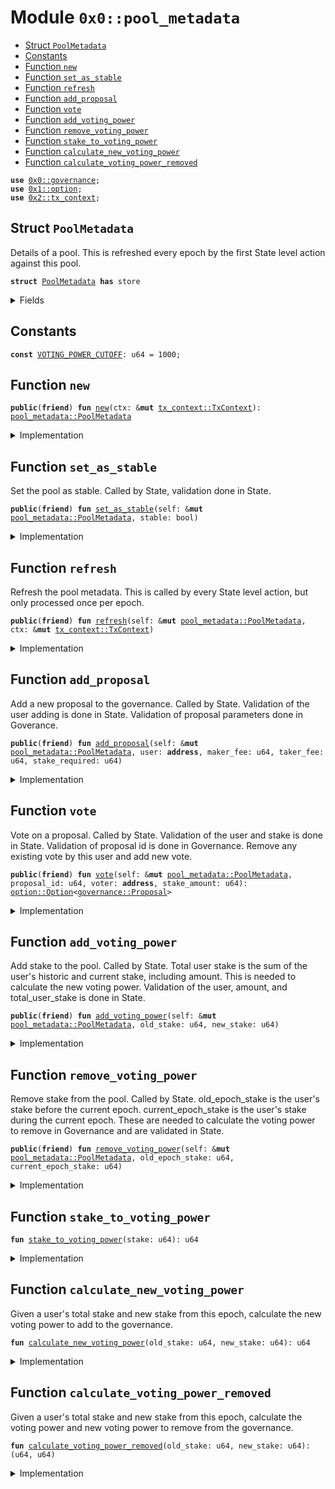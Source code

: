 
<a name="0x0_pool_metadata"></a>

# Module `0x0::pool_metadata`



-  [Struct `PoolMetadata`](#0x0_pool_metadata_PoolMetadata)
-  [Constants](#@Constants_0)
-  [Function `new`](#0x0_pool_metadata_new)
-  [Function `set_as_stable`](#0x0_pool_metadata_set_as_stable)
-  [Function `refresh`](#0x0_pool_metadata_refresh)
-  [Function `add_proposal`](#0x0_pool_metadata_add_proposal)
-  [Function `vote`](#0x0_pool_metadata_vote)
-  [Function `add_voting_power`](#0x0_pool_metadata_add_voting_power)
-  [Function `remove_voting_power`](#0x0_pool_metadata_remove_voting_power)
-  [Function `stake_to_voting_power`](#0x0_pool_metadata_stake_to_voting_power)
-  [Function `calculate_new_voting_power`](#0x0_pool_metadata_calculate_new_voting_power)
-  [Function `calculate_voting_power_removed`](#0x0_pool_metadata_calculate_voting_power_removed)


<pre><code><b>use</b> <a href="governance.md#0x0_governance">0x0::governance</a>;
<b>use</b> <a href="dependencies/move-stdlib/option.md#0x1_option">0x1::option</a>;
<b>use</b> <a href="dependencies/sui-framework/tx_context.md#0x2_tx_context">0x2::tx_context</a>;
</code></pre>



<a name="0x0_pool_metadata_PoolMetadata"></a>

## Struct `PoolMetadata`

Details of a pool. This is refreshed every epoch by the first State level action against this pool.


<pre><code><b>struct</b> <a href="pool_metadata.md#0x0_pool_metadata_PoolMetadata">PoolMetadata</a> <b>has</b> store
</code></pre>



<details>
<summary>Fields</summary>


<dl>
<dt>
<code>last_refresh_epoch: u64</code>
</dt>
<dd>

</dd>
<dt>
<code>is_stable: bool</code>
</dt>
<dd>

</dd>
<dt>
<code><a href="governance.md#0x0_governance">governance</a>: <a href="governance.md#0x0_governance_Governance">governance::Governance</a></code>
</dt>
<dd>

</dd>
<dt>
<code>new_voting_power: u64</code>
</dt>
<dd>

</dd>
</dl>


</details>

<a name="@Constants_0"></a>

## Constants


<a name="0x0_pool_metadata_VOTING_POWER_CUTOFF"></a>



<pre><code><b>const</b> <a href="pool_metadata.md#0x0_pool_metadata_VOTING_POWER_CUTOFF">VOTING_POWER_CUTOFF</a>: u64 = 1000;
</code></pre>



<a name="0x0_pool_metadata_new"></a>

## Function `new`



<pre><code><b>public</b>(<b>friend</b>) <b>fun</b> <a href="pool_metadata.md#0x0_pool_metadata_new">new</a>(ctx: &<b>mut</b> <a href="dependencies/sui-framework/tx_context.md#0x2_tx_context_TxContext">tx_context::TxContext</a>): <a href="pool_metadata.md#0x0_pool_metadata_PoolMetadata">pool_metadata::PoolMetadata</a>
</code></pre>



<details>
<summary>Implementation</summary>


<pre><code><b>public</b>(<a href="dependencies/sui-framework/package.md#0x2_package">package</a>) <b>fun</b> <a href="pool_metadata.md#0x0_pool_metadata_new">new</a>(
    ctx: &<b>mut</b> TxContext,
): <a href="pool_metadata.md#0x0_pool_metadata_PoolMetadata">PoolMetadata</a> {
    <a href="pool_metadata.md#0x0_pool_metadata_PoolMetadata">PoolMetadata</a> {
        last_refresh_epoch: ctx.epoch(),
        is_stable: <b>false</b>,
        <a href="governance.md#0x0_governance">governance</a>: <a href="governance.md#0x0_governance_empty">governance::empty</a>(ctx),
        new_voting_power: 0,
    }
}
</code></pre>



</details>

<a name="0x0_pool_metadata_set_as_stable"></a>

## Function `set_as_stable`

Set the pool as stable. Called by State, validation done in State.


<pre><code><b>public</b>(<b>friend</b>) <b>fun</b> <a href="pool_metadata.md#0x0_pool_metadata_set_as_stable">set_as_stable</a>(self: &<b>mut</b> <a href="pool_metadata.md#0x0_pool_metadata_PoolMetadata">pool_metadata::PoolMetadata</a>, stable: bool)
</code></pre>



<details>
<summary>Implementation</summary>


<pre><code><b>public</b>(<a href="dependencies/sui-framework/package.md#0x2_package">package</a>) <b>fun</b> <a href="pool_metadata.md#0x0_pool_metadata_set_as_stable">set_as_stable</a>(self: &<b>mut</b> <a href="pool_metadata.md#0x0_pool_metadata_PoolMetadata">PoolMetadata</a>, stable: bool) {
    self.is_stable = stable;
}
</code></pre>



</details>

<a name="0x0_pool_metadata_refresh"></a>

## Function `refresh`

Refresh the pool metadata.
This is called by every State level action, but only processed once per epoch.


<pre><code><b>public</b>(<b>friend</b>) <b>fun</b> <a href="pool_metadata.md#0x0_pool_metadata_refresh">refresh</a>(self: &<b>mut</b> <a href="pool_metadata.md#0x0_pool_metadata_PoolMetadata">pool_metadata::PoolMetadata</a>, ctx: &<b>mut</b> <a href="dependencies/sui-framework/tx_context.md#0x2_tx_context_TxContext">tx_context::TxContext</a>)
</code></pre>



<details>
<summary>Implementation</summary>


<pre><code><b>public</b>(<a href="dependencies/sui-framework/package.md#0x2_package">package</a>) <b>fun</b> <a href="pool_metadata.md#0x0_pool_metadata_refresh">refresh</a>(self: &<b>mut</b> <a href="pool_metadata.md#0x0_pool_metadata_PoolMetadata">PoolMetadata</a>, ctx: &<b>mut</b> TxContext) {
    <b>let</b> current_epoch = ctx.epoch();
    <b>if</b> (self.last_refresh_epoch == current_epoch) <b>return</b>;

    self.last_refresh_epoch = current_epoch;
    self.<a href="governance.md#0x0_governance">governance</a>.increase_voting_power(self.new_voting_power);
    self.<a href="governance.md#0x0_governance">governance</a>.reset(ctx);
}
</code></pre>



</details>

<a name="0x0_pool_metadata_add_proposal"></a>

## Function `add_proposal`

Add a new proposal to the governance. Called by State.
Validation of the user adding is done in State.
Validation of proposal parameters done in Goverance.


<pre><code><b>public</b>(<b>friend</b>) <b>fun</b> <a href="pool_metadata.md#0x0_pool_metadata_add_proposal">add_proposal</a>(self: &<b>mut</b> <a href="pool_metadata.md#0x0_pool_metadata_PoolMetadata">pool_metadata::PoolMetadata</a>, user: <b>address</b>, maker_fee: u64, taker_fee: u64, stake_required: u64)
</code></pre>



<details>
<summary>Implementation</summary>


<pre><code><b>public</b>(<a href="dependencies/sui-framework/package.md#0x2_package">package</a>) <b>fun</b> <a href="pool_metadata.md#0x0_pool_metadata_add_proposal">add_proposal</a>(
    self: &<b>mut</b> <a href="pool_metadata.md#0x0_pool_metadata_PoolMetadata">PoolMetadata</a>,
    user: <b>address</b>,
    maker_fee: u64,
    taker_fee: u64,
    stake_required: u64
) {
    self.<a href="governance.md#0x0_governance">governance</a>.create_new_proposal(
        user,
        self.is_stable,
        maker_fee,
        taker_fee,
        stake_required
    );
}
</code></pre>



</details>

<a name="0x0_pool_metadata_vote"></a>

## Function `vote`

Vote on a proposal. Called by State.
Validation of the user and stake is done in State.
Validation of proposal id is done in Governance.
Remove any existing vote by this user and add new vote.


<pre><code><b>public</b>(<b>friend</b>) <b>fun</b> <a href="pool_metadata.md#0x0_pool_metadata_vote">vote</a>(self: &<b>mut</b> <a href="pool_metadata.md#0x0_pool_metadata_PoolMetadata">pool_metadata::PoolMetadata</a>, proposal_id: u64, voter: <b>address</b>, stake_amount: u64): <a href="dependencies/move-stdlib/option.md#0x1_option_Option">option::Option</a>&lt;<a href="governance.md#0x0_governance_Proposal">governance::Proposal</a>&gt;
</code></pre>



<details>
<summary>Implementation</summary>


<pre><code><b>public</b>(<a href="dependencies/sui-framework/package.md#0x2_package">package</a>) <b>fun</b> <a href="pool_metadata.md#0x0_pool_metadata_vote">vote</a>(
    self: &<b>mut</b> <a href="pool_metadata.md#0x0_pool_metadata_PoolMetadata">PoolMetadata</a>,
    proposal_id: u64,
    voter: <b>address</b>,
    stake_amount: u64,
): Option&lt;Proposal&gt; {
    self.<a href="governance.md#0x0_governance">governance</a>.remove_vote(voter);
    <b>let</b> voting_power = <a href="pool_metadata.md#0x0_pool_metadata_stake_to_voting_power">stake_to_voting_power</a>(stake_amount);
    self.<a href="governance.md#0x0_governance">governance</a>.<a href="pool_metadata.md#0x0_pool_metadata_vote">vote</a>(voter, proposal_id, voting_power)
}
</code></pre>



</details>

<a name="0x0_pool_metadata_add_voting_power"></a>

## Function `add_voting_power`

Add stake to the pool. Called by State.
Total user stake is the sum of the user's historic and current stake, including amount.
This is needed to calculate the new voting power.
Validation of the user, amount, and total_user_stake is done in State.


<pre><code><b>public</b>(<b>friend</b>) <b>fun</b> <a href="pool_metadata.md#0x0_pool_metadata_add_voting_power">add_voting_power</a>(self: &<b>mut</b> <a href="pool_metadata.md#0x0_pool_metadata_PoolMetadata">pool_metadata::PoolMetadata</a>, old_stake: u64, new_stake: u64)
</code></pre>



<details>
<summary>Implementation</summary>


<pre><code><b>public</b>(<a href="dependencies/sui-framework/package.md#0x2_package">package</a>) <b>fun</b> <a href="pool_metadata.md#0x0_pool_metadata_add_voting_power">add_voting_power</a>(
    self: &<b>mut</b> <a href="pool_metadata.md#0x0_pool_metadata_PoolMetadata">PoolMetadata</a>,
    old_stake: u64,
    new_stake: u64,
) {
    <b>let</b> new_voting_power = <a href="pool_metadata.md#0x0_pool_metadata_calculate_new_voting_power">calculate_new_voting_power</a>(old_stake, new_stake);
    self.new_voting_power = self.new_voting_power + new_voting_power;
}
</code></pre>



</details>

<a name="0x0_pool_metadata_remove_voting_power"></a>

## Function `remove_voting_power`

Remove stake from the pool. Called by State.
old_epoch_stake is the user's stake before the current epoch.
current_epoch_stake is the user's stake during the current epoch.
These are needed to calculate the voting power to remove in Governance and are validated in State.


<pre><code><b>public</b>(<b>friend</b>) <b>fun</b> <a href="pool_metadata.md#0x0_pool_metadata_remove_voting_power">remove_voting_power</a>(self: &<b>mut</b> <a href="pool_metadata.md#0x0_pool_metadata_PoolMetadata">pool_metadata::PoolMetadata</a>, old_epoch_stake: u64, current_epoch_stake: u64)
</code></pre>



<details>
<summary>Implementation</summary>


<pre><code><b>public</b>(<a href="dependencies/sui-framework/package.md#0x2_package">package</a>) <b>fun</b> <a href="pool_metadata.md#0x0_pool_metadata_remove_voting_power">remove_voting_power</a>(
    self: &<b>mut</b> <a href="pool_metadata.md#0x0_pool_metadata_PoolMetadata">PoolMetadata</a>,
    old_epoch_stake: u64,
    current_epoch_stake: u64,
) {
    <b>let</b> (
        old_voting_power,
        new_voting_power
    ) = <a href="pool_metadata.md#0x0_pool_metadata_calculate_voting_power_removed">calculate_voting_power_removed</a>(old_epoch_stake, current_epoch_stake);
    self.new_voting_power = self.new_voting_power - new_voting_power;
    self.<a href="governance.md#0x0_governance">governance</a>.decrease_voting_power(old_voting_power);
}
</code></pre>



</details>

<a name="0x0_pool_metadata_stake_to_voting_power"></a>

## Function `stake_to_voting_power`



<pre><code><b>fun</b> <a href="pool_metadata.md#0x0_pool_metadata_stake_to_voting_power">stake_to_voting_power</a>(stake: u64): u64
</code></pre>



<details>
<summary>Implementation</summary>


<pre><code><b>fun</b> <a href="pool_metadata.md#0x0_pool_metadata_stake_to_voting_power">stake_to_voting_power</a>(stake: u64): u64 {
    <b>if</b> (stake &gt;= <a href="pool_metadata.md#0x0_pool_metadata_VOTING_POWER_CUTOFF">VOTING_POWER_CUTOFF</a>) {
        stake - (stake - <a href="pool_metadata.md#0x0_pool_metadata_VOTING_POWER_CUTOFF">VOTING_POWER_CUTOFF</a>) / 2
    } <b>else</b> {
        stake
    }
}
</code></pre>



</details>

<a name="0x0_pool_metadata_calculate_new_voting_power"></a>

## Function `calculate_new_voting_power`

Given a user's total stake and new stake from this epoch,
calculate the new voting power to add to the governance.


<pre><code><b>fun</b> <a href="pool_metadata.md#0x0_pool_metadata_calculate_new_voting_power">calculate_new_voting_power</a>(old_stake: u64, new_stake: u64): u64
</code></pre>



<details>
<summary>Implementation</summary>


<pre><code><b>fun</b> <a href="pool_metadata.md#0x0_pool_metadata_calculate_new_voting_power">calculate_new_voting_power</a>(
    old_stake: u64,
    new_stake: u64,
): u64 {
    <b>if</b> (old_stake &gt;= <a href="pool_metadata.md#0x0_pool_metadata_VOTING_POWER_CUTOFF">VOTING_POWER_CUTOFF</a>) {
        <b>return</b> new_stake / 2
    };
    <b>let</b> amount_till_cutoff = <a href="pool_metadata.md#0x0_pool_metadata_VOTING_POWER_CUTOFF">VOTING_POWER_CUTOFF</a> - old_stake;
    <b>if</b> (amount_till_cutoff &gt;= new_stake) {
        <b>return</b> new_stake
    };

    amount_till_cutoff + (new_stake - amount_till_cutoff) / 2
}
</code></pre>



</details>

<a name="0x0_pool_metadata_calculate_voting_power_removed"></a>

## Function `calculate_voting_power_removed`

Given a user's total stake and new stake from this epoch,
calculate the voting power and new voting power to remove from the governance.


<pre><code><b>fun</b> <a href="pool_metadata.md#0x0_pool_metadata_calculate_voting_power_removed">calculate_voting_power_removed</a>(old_stake: u64, new_stake: u64): (u64, u64)
</code></pre>



<details>
<summary>Implementation</summary>


<pre><code><b>fun</b> <a href="pool_metadata.md#0x0_pool_metadata_calculate_voting_power_removed">calculate_voting_power_removed</a>(
    old_stake: u64,
    new_stake: u64,
): (u64, u64) {
    <b>if</b> (old_stake + new_stake &lt;= <a href="pool_metadata.md#0x0_pool_metadata_VOTING_POWER_CUTOFF">VOTING_POWER_CUTOFF</a>) {
        <b>return</b> (old_stake, new_stake)
    };
    <b>if</b> (old_stake &lt;= <a href="pool_metadata.md#0x0_pool_metadata_VOTING_POWER_CUTOFF">VOTING_POWER_CUTOFF</a>) {
        <b>let</b> amount_till_cutoff = <a href="pool_metadata.md#0x0_pool_metadata_VOTING_POWER_CUTOFF">VOTING_POWER_CUTOFF</a> - old_stake;
        <b>return</b> (
            old_stake + amount_till_cutoff,
            (new_stake - amount_till_cutoff) / 2
        )
    };

    <b>let</b> old_after_cutoff = old_stake - <a href="pool_metadata.md#0x0_pool_metadata_VOTING_POWER_CUTOFF">VOTING_POWER_CUTOFF</a>;

    (
        old_stake + old_after_cutoff,
        new_stake / 2
    )
}
</code></pre>



</details>

